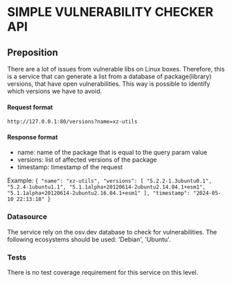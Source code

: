 # SIMPLE VULNERABILITY CHECKER API

## Preposition ##
There are a lot of issues from vulnerable libs on  Linux boxes. Therefore, this is  a service that can generate a list from a database of package(library) versions, that have open vulnerabilities. 
This way is possible to identify which versions we have to avoid. 
#### Request format ####
`http://127.0.0.1:80/versions?name=xz-utils`
#### Response format ####
- name: name of the package that is equal to the query param value
- versions: list of affected versions of the package
- timestamp: timestamp of the request

Example: 
`{
    "name": "xz-utils",
    "versions": [
        "5.2.2-1.3ubuntu0.1",
        "5.2.4-1ubuntu1.1",
        "5.1.1alpha+20120614-2ubuntu2.14.04.1+esm1",
        "5.1.1alpha+20120614-2ubuntu2.16.04.1+esm1"
    ],
    "timestamp": "2024-05-10 22:13:18"
}`

### Datasource ###
The service rely on the osv.dev database to check for vulnerabilities.
The following ecosystems should be used: 'Debian', 'Ubuntu'. 

### Tests ###
There is no test coverage requirement for this service on this level. 
